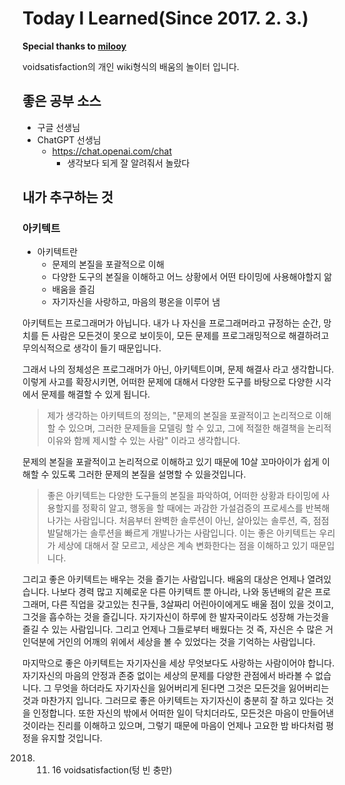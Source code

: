 # Today I Learned(Since 2017. 2. 3.)

**Special thanks to [milooy](https://github.com/milooy)**

voidsatisfaction의 개인 wiki형식의 배움의 놀이터 입니다.

## 좋은 공부 소스

- 구글 선생님
- ChatGPT 선생님
  - https://chat.openai.com/chat
    - 생각보다 되게 잘 알려줘서 놀랐다

## 내가 추구하는 것

### 아키텍트

- 아키텍트란
  - 문제의 본질을 포괄적으로 이해
  - 다양한 도구의 본질을 이해하고 어느 상황에서 어떤 타이밍에 사용해야할지 앎
  - 배움을 즐김
  - 자기자신을 사랑하고, 마음의 평온을 이루어 냄

아키텍트는 프로그래머가 아닙니다. 내가 나 자신을 프로그래머라고 규정하는 순간, 망치를 든 사람은 모든것이 못으로 보이듯이, 모든 문제를 프로그래밍적으로 해결하려고 무의식적으로 생각이 들기 때문입니다.

그래서 나의 정체성은 프로그래머가 아닌, 아키텍트이며, 문제 해결사 라고 생각합니다. 이렇게 사고를 확장시키면, 어떠한 문제에 대해서 다양한 도구를 바탕으로 다양한 시각에서 문제를 해결할 수 있게 됩니다.

> 제가 생각하는 아키텍트의 정의는, "문제의 본질을 포괄적이고 논리적으로 이해할 수 있으며, 그러한 문제들을 모델링 할 수 있고, 그에 적절한 해결책을 논리적 이유와 함께 제시할 수 있는 사람" 이라고 생각합니다.

문제의 본질을 포괄적이고 논리적으로 이해하고 있기 때문에 10살 꼬마아이가 쉽게 이해할 수 있도록 그러한 문제의 본질을 설명할 수 있을것입니다.

> 좋은 아키텍트는 다양한 도구들의 본질을 파악하여, 어떠한 상황과 타이밍에 사용할지를 정확히 알고, 행동을 할 때에는 과감한 가설검증의 프로세스를 반복해 나가는 사람입니다. 처음부터 완벽한 솔루션이 아닌, 살아있는 솔루션, 즉, 점점 발달해가는 솔루션을 빠르게 개발나가는 사람입니다. 이는 좋은 아키텍트는 우리가 세상에 대해서 잘 모르고, 세상은 계속 변화한다는 점을 이해하고 있기 때문입니다.

그리고 좋은 아키텍트는 배우는 것을 즐기는 사람입니다. 배움의 대상은 언제나 열려있습니다. 나보다 경력 많고 지혜로운 다른 아키텍트 뿐 아니라, 나와 동년배의 같은 프로그래머, 다른 직업을 갖고있는 친구들, 3살짜리 어린아이에게도 배울 점이 있을 것이고, 그것을 흡수하는 것을 즐깁니다. 자기자신이 하루에 한 발자국이라도 성장해 가는것을 즐길 수 있는 사람입니다. 그리고 언제나 그들로부터 배웠다는 것 즉, 자신은 수 많은 거인덕분에 거인의 어깨의 위에서 세상을 볼 수 있었다는 것을 기억하는 사람입니다.

마지막으로 좋은 아키텍트는 자기자신을 세상 무엇보다도 사랑하는 사람이어야 합니다. 자기자신의 마음의 안정과 존중 없이는 세상의 문제를 다양한 관점에서 바라볼 수 없습니다. 그 무엇을 하더라도 자기자신을 잃어버리게 된다면 그것은 모든것을 잃어버리는 것과 마찬가지 입니다. 그러므로 좋은 아키텍트는 자기자신이 충분히 잘 하고 있다는 것을 인정합니다. 또한 자신의 밖에서 어떠한 일이 닥치더라도, 모든것은 마음이 만들어낸 것이라는 진리를 이해하고 있으며, 그렇기 때문에 마음이 언제나 고요한 밤 바다처럼 평정을 유지할 것입니다.

2018. 11. 16 voidsatisfaction(텅 빈 충만)
